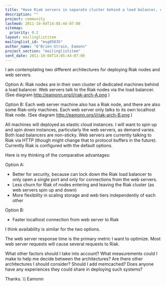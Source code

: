 ```yaml
---
title: "Have Riak servers in separate cluster behind a load balancer, or on	same machines as web server?"
description: ""
project: community
lastmod: 2011-10-04T14:05:44-07:00
sitemap:
  priority: 0.2
layout: mailinglistitem
mailinglist_id: "msg05035"
author_name: "O'Brien-Strain, Eamonn"
project_section: "mailinglistitem"
sent_date: 2011-10-04T14:05:44-07:00
---
```



I am contemplating two different architectures for deploying Riak nodes and web 
servers.

Option A: Riak nodes are in their own cluster of dedicated machines behind a 
load balancer. Web servers talk to the Riak nodes via the load balancer. (See 
diagram http://eamonn.org/i/riak-arch-A.png )

Option B: Each web server machine also has a Riak node, and there are also some 
Riak-only machines. Each web server only talks to its own localhost Riak node. 
(See diagram http://eamonn.org/i/riak-arch-B.png )


All machines will deployed as elastic cloud instances. I will want to spin up 
and spin down instances, particularly the web servers, as demand varies. Both 
load balancers are non-sticky. Web servers are currently talking to Riak via 
HTTP (though might change that to protocol buffers in the future). Currently 
Riak is configured with the default options.

Here is my thinking of the comparative advantages:

Option A:

 - Better for security, because can lock down the Riak load balancer to only 
open a single port and only for connections from the web servers.
 - Less churn for Riak of nodes entering and leaving the Riak cluster (as web 
servers spin up and down)
 - More flexibility in scaling storage and web tiers independently of each other

Option B:

 - Faster localhost connection from web server to Riak

I think availability is similar for the two options.

The web server response time is the primary metric I want to optimize. Most 
web server requests will cause several requests to Riak.

What other factors should I take into account? What measurements could I make 
to help me decide between the architectures? Are there other architectures I 
should consider? Should I add memcached? Does anyone have any experiences they 
could share in deploying such systems?

Thanks.
\\_\\_
Eamonn

